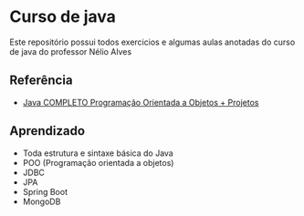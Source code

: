 
#  Curso de java

 Este repositório possui todos exercicios e algumas aulas anotadas do curso de java do professor Nélio Alves



## Referência

 - [Java COMPLETO Programação Orientada a Objetos + Projetos](www.udemy.com/course/java-curso-completo)



## Aprendizado

- Toda estrutura e sintaxe básica do Java
- POO (Programação orientada a objetos)
- JDBC
- JPA
- Spring Boot
- MongoDB
